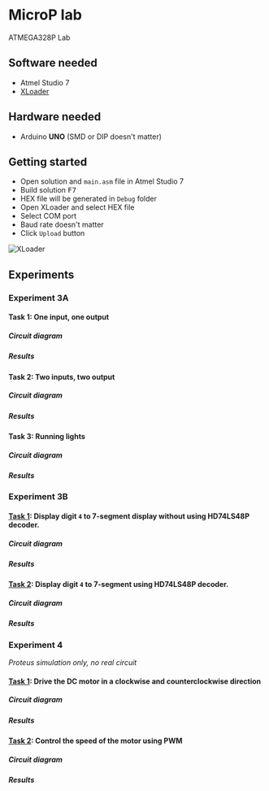 # MicroP lab

ATMEGA328P Lab

## Software needed

- Atmel Studio 7
- [XLoader](https://drive.google.com/file/d/1BTLT7Clmqs_WUpZJBSc3pkpbzsU62Ep4/view?usp=share_link)

## Hardware needed

- Arduino **UNO** (SMD or DIP doesn't matter)

## Getting started

- Open solution and `main.asm` file in Atmel Studio 7
- Build solution <kbd>F7</kbd>
- HEX file will be generated in `Debug` folder
- Open XLoader and select HEX file
- Select COM port
- Baud rate doesn't matter
- Click `Upload` button

![XLoader](https://i.imgur.com/euAKa3I.png)

## Experiments

### Experiment 3A

#### Task 1: One input, one output

##### Circuit diagram

##### Results

#### Task 2: Two inputs, two output

##### Circuit diagram

##### Results

#### Task 3: Running lights

##### Circuit diagram

##### Results

### Experiment 3B

#### [Task 1](/Exp2-Task1/): Display digit `4` to 7-segment display **without** using HD74LS48P decoder.

##### Circuit diagram

##### Results

#### [Task 2](/Exp2-Task2/): Display digit `4` to 7-segment **using** HD74LS48P decoder.

##### Circuit diagram

##### Results

### Experiment 4

_Proteus simulation only, no real circuit_

#### [Task 1](/Exp4-Task1/): Drive the DC motor in a clockwise and counterclockwise direction

##### Circuit diagram

##### Results

#### [Task 2](/Exp4-Task2/): Control the speed of the motor using PWM

##### Circuit diagram

##### Results

